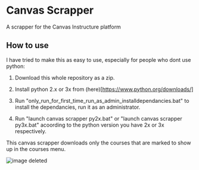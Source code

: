 # Canvas Scrapper
A scrapper for the Canvas Instructure platform

## How to use 
I have tried to make this as easy to use, especially for people who dont use python:     

1. Download this whole repository as a zip.                        

2. Install python 2.x or 3x from (here)[https://www.python.org/downloads/]                

3. Run "only_run_for_first_time_run_as_admin_installdependancies.bat" to install the dependancies, run it as an administrator.            

4. Run "launch canvas scrapper py2x.bat" or "launch canvas scrapper py3x.bat" acoording to the python version you have 2x or 3x respectively.                       


This canvas scrapper downloads only the courses that are marked to show up in the courses menu.   

![image deleted](http://i.imgur.com/dJvnlkq.png)
